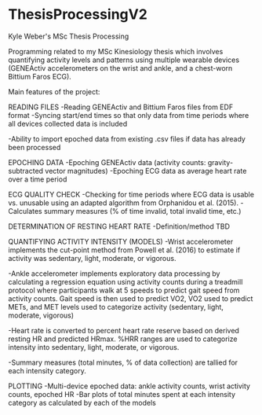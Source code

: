 # ThesisProcessingV2
Kyle Weber's MSc Thesis Processing

Programming related to my MSc Kinesiology thesis which involves quantifying activity levels and patterns using
multiple wearable devices (GENEActiv accelerometers on the wrist and ankle, and a chest-worn Bittium Faros ECG). 

Main features of the project:

READING FILES
  -Reading GENEActiv and Bittium Faros files from EDF format
  -Syncing start/end times so that only data from time periods where all devices collected data is included
  
  -Ability to import epoched data from existing .csv files if data has already been processed

EPOCHING DATA
  -Epoching GENEActiv data (activity counts: gravity-subtracted vector magnitudes)
  -Epoching ECG data as average heart rate over a time period

ECG QUALITY CHECK
  -Checking for time periods where ECG data is usable vs. unusable using an adapted algorithm from Orphanidou et al. (2015).
  -Calculates summary measures (% of time invalid, total invalid time, etc.)

DETERMINATION OF RESTING HEART RATE
  -Definition/method TBD
  
QUANTIFYING ACTIVITY INTENSITY (MODELS)
  -Wrist accelerometer implements the cut-point method from Powell et al. (2016) to estimate if activity was sedentary, 
   light, moderate, or vigorous.
   
  -Ankle accelerometer implements exploratory data processing by calculating a regression equation using activity counts
   during a treadmill protocol where participants walk at 5 speeds to predict gait speed from activity counts. Gait speed 
   is then used to predict VO2, VO2 used to predict METs, and MET levels used to categorize activity (sedentary, light, 
   moderate, vigorous)
   
  -Heart rate is converted to percent heart rate reserve based on derived resting HR and predicted HRmax. %HRR ranges are
   used to categorize intensity into sedentary, light, moderate, or vigorous.
   
   -Summary measures (total minutes, % of data collection) are tallied for each intensity category.

PLOTTING
-Multi-device epoched data: ankle activity counts, wrist activity counts, epoched HR
-Bar plots of total minutes spent at each intensity category as calculated by each of the models
   
